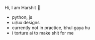 Hi, I am Harshit 🙏
- python, js 
- ui/ux designs
- currently not in practice, bhul gaya hu
- i torture ai to make shit for me
